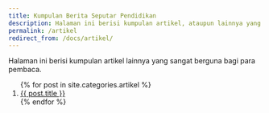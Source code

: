 ```yaml
---
title: Kumpulan Berita Seputar Pendidikan
description: Halaman ini berisi kumpulan artikel, ataupun lainnya yang sangat berguna bagi para pembaca.
permalink: /artikel
redirect_from: /docs/artikel/
---
```


Halaman ini berisi kumpulan artikel lainnya yang sangat berguna bagi para pembaca.
<ol class="arti">{% for post in site.categories.artikel %}
<li class="{% if page.title == post.title %}current{% endif %}">
<a href="{{ post.url }}">{{ post.title }}</a>
</li>
{% endfor %}
</ol>
